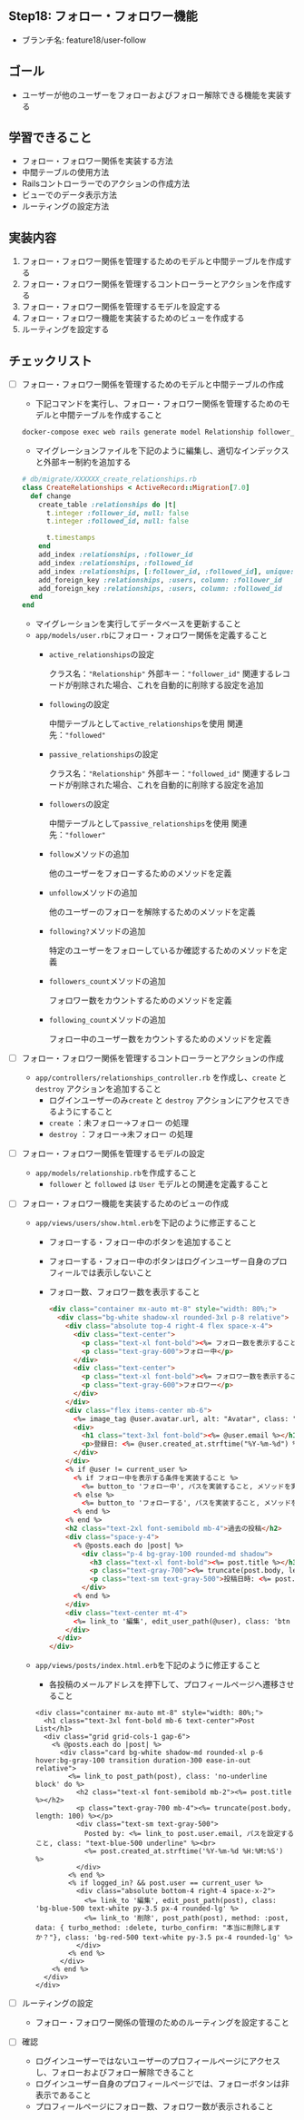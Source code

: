 ## Step18: フォロー・フォロワー機能

- ブランチ名: feature18/user-follow

## ゴール

- ユーザーが他のユーザーをフォローおよびフォロー解除できる機能を実装する

## 学習できること

- フォロー・フォロワー関係を実装する方法
- 中間テーブルの使用方法
- Railsコントローラーでのアクションの作成方法
- ビューでのデータ表示方法
- ルーティングの設定方法

## 実装内容

1. フォロー・フォロワー関係を管理するためのモデルと中間テーブルを作成する
2. フォロー・フォロワー関係を管理するコントローラーとアクションを作成する
3. フォロー・フォロワー関係を管理するモデルを設定する
4. フォロー・フォロワー機能を実装するためのビューを作成する
5. ルーティングを設定する

## チェックリスト

- [ ]  フォロー・フォロワー関係を管理するためのモデルと中間テーブルの作成
    - 下記コマンドを実行し、フォロー・フォロワー関係を管理するためのモデルと中間テーブルを作成すること
    
    ```bash
    docker-compose exec web rails generate model Relationship follower_id:integer followed_id:integer
    ```
    
    - マイグレーションファイルを下記のように編集し、適切なインデックスと外部キー制約を追加する
    
    ```ruby
    # db/migrate/XXXXXX_create_relationships.rb
    class CreateRelationships < ActiveRecord::Migration[7.0]
      def change
        create_table :relationships do |t|
          t.integer :follower_id, null: false
          t.integer :followed_id, null: false
    
          t.timestamps
        end
        add_index :relationships, :follower_id
        add_index :relationships, :followed_id
        add_index :relationships, [:follower_id, :followed_id], unique: true
        add_foreign_key :relationships, :users, column: :follower_id
        add_foreign_key :relationships, :users, column: :followed_id
      end
    end
    ```
    
    - マイグレーションを実行してデータベースを更新すること
    - `app/models/user.rb`にフォロー・フォロワー関係を定義すること
        - `active_relationships`の設定
            
            クラス名：`"Relationship"`
            外部キー：`"follower_id"`
            関連するレコードが削除された場合、これを自動的に削除する設定を追加
            
        - `following`の設定
            
            中間テーブルとして`active_relationships`を使用
            関連先：`"followed"`
            
        - `passive_relationships`の設定
            
            クラス名：`"Relationship"`
            外部キー：`"followed_id"`
            関連するレコードが削除された場合、これを自動的に削除する設定を追加
            
        - `followers`の設定
            
            中間テーブルとして`passive_relationships`を使用
            関連先：`"follower"`
            
        - `follow`メソッドの追加
            
            他のユーザーをフォローするためのメソッドを定義
            
        - `unfollow`メソッドの追加
            
            他のユーザーのフォローを解除するためのメソッドを定義
            
        - `following?`メソッドの追加
            
            特定のユーザーをフォローしているか確認するためのメソッドを定義
            
        - `followers_count`メソッドの追加
            
            フォロワー数をカウントするためのメソッドを定義
            
        - `following_count`メソッドの追加
            
            フォロー中のユーザー数をカウントするためのメソッドを定義
            
- [ ]  フォロー・フォロワー関係を管理するコントローラーとアクションの作成
    - `app/controllers/relationships_controller.rb` を作成し、`create` と `destroy` アクションを追加すること
        - ログインユーザーのみ`create` と `destroy` アクションにアクセスできるようにすること
        - `create` ：未フォロー→フォロー の処理
        - `destroy` ：フォロー→未フォロー の処理
- [ ]  フォロー・フォロワー関係を管理するモデルの設定
    - `app/models/relationship.rb`を作成すること
        - `follower` と `followed` は `User` モデルとの関連を定義すること
- [ ]  フォロー・フォロワー機能を実装するためのビューの作成
    - `app/views/users/show.html.erb`を下記のように修正すること
        - フォローする・フォロー中のボタンを追加すること
        - フォローする・フォロー中のボタンはログインユーザー自身のプロフィールでは表示しないこと
        - フォロー数、フォロワー数を表示すること
            
            ```html
            <div class="container mx-auto mt-8" style="width: 80%;">
              <div class="bg-white shadow-xl rounded-3xl p-8 relative">
                <div class="absolute top-4 right-4 flex space-x-4">
                  <div class="text-center">
                    <p class="text-xl font-bold"><%= フォロー数を表示すること %></p>
                    <p class="text-gray-600">フォロー中</p>
                  </div>
                  <div class="text-center">
                    <p class="text-xl font-bold"><%= フォロワー数を表示すること %></p>
                    <p class="text-gray-600">フォロワー</p>
                  </div>
                </div>
                <div class="flex items-center mb-6">
                  <%= image_tag @user.avatar.url, alt: "Avatar", class: "w-24 h-24 rounded-full bg-gray-200 mr-4" %>
                  <div>
                    <h1 class="text-3xl font-bold"><%= @user.email %></h1>
                    <p>登録日: <%= @user.created_at.strftime("%Y-%m-%d") %></p>
                  </div>
                </div>
                <% if @user != current_user %>
                  <% if フォロー中を表示する条件を実装すること %>
                    <%= button_to 'フォロー中', パスを実装すること, メソッドを実装すること, class: 'btn btn-danger' %>
                  <% else %>
                    <%= button_to 'フォローする', パスを実装すること, メソッドを実装すること, class: 'btn btn-primary' %>
                  <% end %>
                <% end %>
                <h2 class="text-2xl font-semibold mb-4">過去の投稿</h2>
                <div class="space-y-4">
                  <% @posts.each do |post| %>
                    <div class="p-4 bg-gray-100 rounded-md shadow">
                      <h3 class="text-xl font-bold"><%= post.title %></h3>
                      <p class="text-gray-700"><%= truncate(post.body, length: 100) %></p>
                      <p class="text-sm text-gray-500">投稿日時: <%= post.created_at.strftime("%Y-%m-%d %H:%M:%S") %></p>
                    </div>
                  <% end %>
                </div>
                <div class="text-center mt-4">
                  <%= link_to '編集', edit_user_path(@user), class: 'btn btn-primary' %>
                </div>
              </div>
            </div>
            ```
            
    - `app/views/posts/index.html.erb`を下記のように修正すること
        - 各投稿のメールアドレスを押下して、プロフィールページへ遷移させること
        
        ```
        <div class="container mx-auto mt-8" style="width: 80%;">
          <h1 class="text-3xl font-bold mb-6 text-center">Post List</h1>
          <div class="grid grid-cols-1 gap-6">
            <% @posts.each do |post| %>
              <div class="card bg-white shadow-md rounded-xl p-6 hover:bg-gray-100 transition duration-300 ease-in-out relative">
                <%= link_to post_path(post), class: 'no-underline block' do %>
                  <h2 class="text-xl font-semibold mb-2"><%= post.title %></h2>
                  <p class="text-gray-700 mb-4"><%= truncate(post.body, length: 100) %></p>
                  <div class="text-sm text-gray-500">
                    Posted by: <%= link_to post.user.email, パスを設定すること, class: "text-blue-500 underline" %><br>
                    <%= post.created_at.strftime('%Y-%m-%d %H:%M:%S') %>
                  </div>
                <% end %>
                <% if logged_in? && post.user == current_user %>
                  <div class="absolute bottom-4 right-4 space-x-2">
                    <%= link_to '編集', edit_post_path(post), class: 'bg-blue-500 text-white py-3.5 px-4 rounded-lg' %>
                    <%= link_to '削除', post_path(post), method: :post, data: { turbo_method: :delete, turbo_confirm: "本当に削除しますか？"}, class: 'bg-red-500 text-white py-3.5 px-4 rounded-lg' %>
                  </div>
                <% end %>
              </div>
            <% end %>
          </div>
        </div>
        ```
        
- [ ]  ルーティングの設定
    - フォロー・フォロワー関係の管理のためのルーティングを設定すること
- [ ]  確認
    - ログインユーザーではないユーザーのプロフィールページにアクセスし、フォローおよびフォロー解除できること
    - ログインユーザー自身のプロフィールページでは、フォローボタンは非表示であること
    - プロフィールページにフォロー数、フォロワー数が表示されること